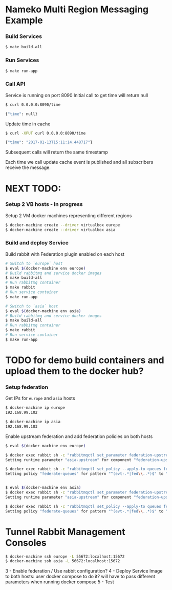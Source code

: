 # Nameko Multi Region Messaging Example

### Build Services

```sh
$ make build-all
```

### Run Services

```sh
$ make run-app
```

### Call API

Service is running on port 8090
Initial call to get time will return null

```sh
$ curl 0.0.0.0:8090/time

{"time": null}
```

Update time in cache

```sh
$ curl -XPUT curl 0.0.0.0:8090/time

{"time": "2017-01-13T15:11:14.448717"}
```

Subsequent calls will return the same timestamp

Each time we call update cache event is published and all subscribers receive the message.

# NEXT TODO:

### Setup 2 VB hosts - In progress

Setup 2 VM docker machines representing different regions

```sh
$ docker-machine create --driver virtualbox europe
$ docker-machine create --driver virtualbox asia
```

### Build and deploy Service

Build rabbit with Federation plugin enabled on each host

```sh
# Switch to `europe` host
$ eval $(docker-machine env europe)
# Build rabbitmq and service docker images
$ make build-all
# Run rabbitmq container
$ make rabbit
# Run service container
$ make run-app

# Switch to `asia` host
$ eval $(docker-machine env asia)
# Build rabbitmq and service docker images
$ make build-all
# Run rabbitmq container
$ make rabbit
# Run service container
$ make run-app
```

# TODO for demo build containers and upload them to the docker hub?

### Setup federation

Get IPs for `europe` and `asia` hosts

```sh
$ docker-machine ip europe
192.168.99.102

$ docker-machine ip asia
192.168.99.103
```

Enable upstream federation and add federation policies on both hosts

```sh
$ eval $(docker-machine env europe)

$ docker exec rabbit sh -c "rabbitmqctl set_parameter federation-upstream asia-upstream '{\"uri\":\"amqp://192.168.99.103:5672\"}'"
Setting runtime parameter "asia-upstream" for component "federation-upstream" to "{\"uri\":\"amqp://192.168.99.103:5672\"}" ...

$ docker exec rabbit sh -c "rabbitmqctl set_policy --apply-to queues federate-queues \"^(evt-.*|fed\\..*)$\" '{\"federation-upstream-set\":\"all\"}'"
Setting policy "federate-queues" for pattern "^(evt-.*|fed\\..*)$" to "{\"federation-upstream-set\":\"all\"}" with priority "0" ...


$ eval $(docker-machine env asia)
$ docker exec rabbit sh -c "rabbitmqctl set_parameter federation-upstream asia-upstream '{\"uri\":\"amqp://192.168.99.102:5672\"}'"
Setting runtime parameter "asia-upstream" for component "federation-upstream" to "{\"uri\":\"amqp://192.168.99.102:5672\"}" ...

$ docker exec rabbit sh -c "rabbitmqctl set_policy --apply-to queues federate-queues \"^(evt-.*|fed\\..*)$\" '{\"federation-upstream-set\":\"all\"}'"
Setting policy "federate-queues" for pattern "^(evt-.*|fed\\..*)$" to "{\"federation-upstream-set\":\"all\"}" with priority "0" ...
```

# Tunnel Rabbit Management Consoles

```sh
$ docker-machine ssh europe -L 55672:localhost:15672
$ docker-machine ssh asia -L 56672:localhost:15672
```


3 - Enable federation / Use rabbit configuration?
4 - Deploy Service Image to both hosts:
    user docker compose to do it?
    will have to pass different parameters when running docker compose
5 - Test
